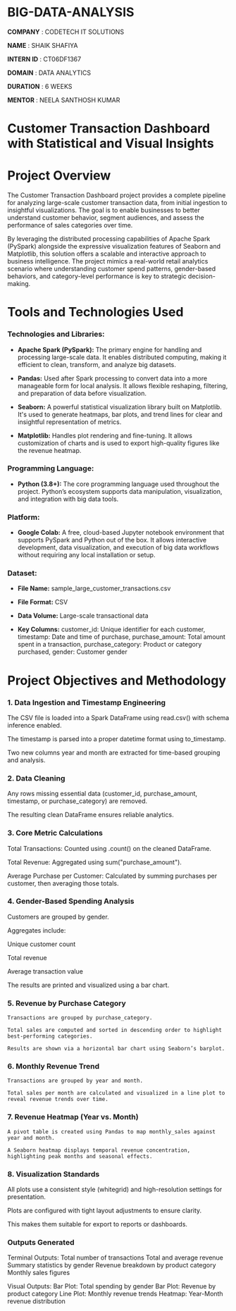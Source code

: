 # BIG-DATA-ANALYSIS

**COMPANY** : CODETECH IT SOLUTIONS

**NAME** : SHAIK SHAFIYA

**INTERN ID** : CT06DF1367

**DOMAIN** : DATA ANALYTICS

**DURATION** : 6 WEEKS

**MENTOR** : NEELA SANTHOSH KUMAR

# Customer Transaction Dashboard with Statistical and Visual Insights

# Project Overview

The Customer Transaction Dashboard project provides a complete pipeline for analyzing large-scale customer transaction data, from initial ingestion to insightful visualizations. The goal is to enable businesses to better understand customer behavior, segment audiences, and assess the performance of sales categories over time.

By leveraging the distributed processing capabilities of Apache Spark (PySpark) alongside the expressive visualization features of Seaborn and Matplotlib, this solution offers a scalable and interactive approach to business intelligence. The project mimics a real-world retail analytics scenario where understanding customer spend patterns, gender-based behaviors, and category-level performance is key to strategic decision-making.

# Tools and Technologies Used

### Technologies and Libraries:

 - **Apache Spark (PySpark):** The primary engine for handling and processing large-scale data. It enables distributed computing, making it efficient to clean, transform, and analyze big datasets.

 - **Pandas:** Used after Spark processing to convert data into a more manageable form for local analysis. It allows flexible reshaping, filtering, and preparation of data before visualization.
 
 - **Seaborn:** A powerful statistical visualization library built on Matplotlib. It's used to generate heatmaps, bar plots, and trend lines for clear and insightful representation of metrics.
 
 - **Matplotlib:** Handles plot rendering and fine-tuning. It allows customization of charts and is used to export high-quality figures like the revenue heatmap.

### Programming Language:

- **Python (3.8+):** The core programming language used throughout the project. Python’s ecosystem supports data manipulation, visualization, and integration with big data tools.

### Platform:

- **Google Colab:** A free, cloud-based Jupyter notebook environment that supports PySpark and Python out of the box. It allows interactive development, data visualization, and execution of big data workflows without requiring any local installation or setup.

### Dataset:

- **File Name:** sample_large_customer_transactions.csv

- **File Format:** CSV

- **Data Volume:** Large-scale transactional data

- **Key Columns:**
   customer_id: Unique identifier for each customer,
   timestamp: Date and time of purchase,
   purchase_amount: Total amount spent in a transaction,
   purchase_category: Product or category purchased,
   gender: Customer gender

# Project Objectives and Methodology

### 1. Data Ingestion and Timestamp Engineering

   The CSV file is loaded into a Spark DataFrame using read.csv() with schema inference enabled.
   
   The timestamp is parsed into a proper datetime format using to_timestamp.
   
   Two new columns year and month are extracted for time-based grouping and analysis.

### 2. Data Cleaning

   Any rows missing essential data (customer_id, purchase_amount, timestamp, or purchase_category) are removed.
   
   The resulting clean DataFrame ensures reliable analytics.

### 3. Core Metric Calculations

  Total Transactions: Counted using .count() on the cleaned DataFrame.
  
  Total Revenue: Aggregated using sum("purchase_amount").
  
  Average Purchase per Customer: Calculated by summing purchases per customer, then averaging those totals.

### 4. Gender-Based Spending Analysis

   Customers are grouped by gender.
   
   Aggregates include:
   
   Unique customer count
   
   Total revenue
   
   Average transaction value
   
   The results are printed and visualized using a bar chart.

### 5. Revenue by Purchase Category

    Transactions are grouped by purchase_category.
    
    Total sales are computed and sorted in descending order to highlight best-performing categories.
    
    Results are shown via a horizontal bar chart using Seaborn’s barplot.

### 6. Monthly Revenue Trend
 
    
    Transactions are grouped by year and month.
    
    Total sales per month are calculated and visualized in a line plot to reveal revenue trends over time.

### 7. Revenue Heatmap (Year vs. Month)

    A pivot table is created using Pandas to map monthly_sales against year and month.
    
    A Seaborn heatmap displays temporal revenue concentration, highlighting peak months and seasonal effects.

### 8. Visualization Standards

   All plots use a consistent style (whitegrid) and high-resolution settings for presentation.
   
   Plots are configured with tight layout adjustments to ensure clarity.
   
   This makes them suitable for export to reports or dashboards.

### Outputs Generated

Terminal Outputs:
  Total number of transactions
  Total and average revenue
  Summary statistics by gender
  Revenue breakdown by product category
  Monthly sales figures

Visual Outputs:
  Bar Plot: Total spending by gender
  Bar Plot: Revenue by product category
  Line Plot: Monthly revenue trends
  Heatmap: Year-Month revenue distribution







